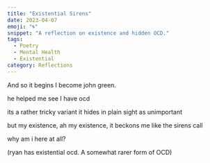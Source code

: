 ```yaml
---
title: "Existential Sirens"
date: 2023-04-07
emoji: "🌀"
snippet: "A reflection on existence and hidden OCD."
tags:
  - Poetry
  - Mental Health
  - Existential
category: Reflections
---
```

And so it begins
I become john green.

he helped me see
I have ocd

its a rather tricky variant
it hides in plain sight as unimportant

but my existence,
ah my existence,
it beckons me like the sirens call

why am i here at all?

(ryan has existential ocd. A somewhat rarer form of OCD)
